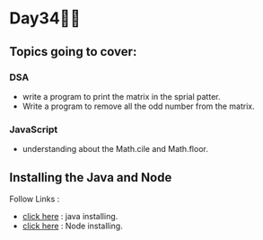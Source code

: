 # Day34🧑‍💻
## Topics going to cover: 
### DSA
- write a program to print the matrix in the sprial patter.
- Write a program to remove all the odd number from the matrix.

### JavaScript
- understanding about the Math.cile and Math.floor.

## Installing the Java and Node 
Follow Links : 
- [click here](https://www.java.com/en/download/help/download_options.html) : java installing.
- [click here](https://nodejs.org/en/download) : Node installing.